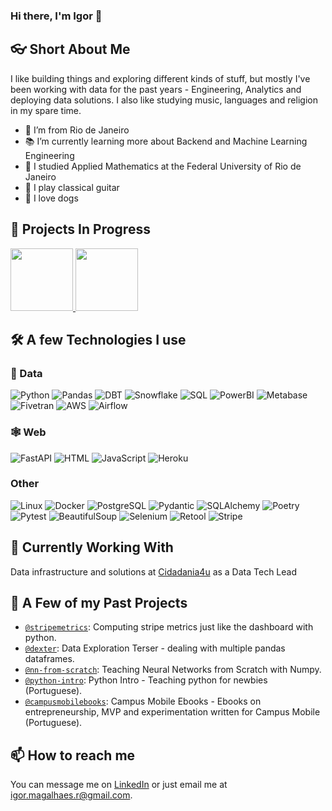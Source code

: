 ### Hi there, I'm Igor 👋

## 👓 Short About Me
I like building things and exploring different kinds of stuff, but mostly I've been working with data for the past years - Engineering, Analytics and deploying data solutions. I also like studying music, languages and religion in my spare time.
 
- 🌊 I’m from Rio de Janeiro
- 📚 I’m currently learning more about Backend and Machine Learning Engineering
- 🧮 I studied Applied Mathematics at the Federal University of Rio de Janeiro
- 🎵 I play classical guitar
- 🐶 I love dogs

## 🥋 Projects In Progress
<a href="https://github.com/igorbenav/FastAPI-boilerplate">
    <img height=100 src="https://github-readme-stats.vercel.app/api/pin/?username=igorbenav&repo=FastAPI-Boilerplate&theme=tokyonight&border_radius=20"/>
</a>
<a href="https://github.com/igorbenav/fastcrud">
    <img height=100 src="https://github-readme-stats.vercel.app/api/pin/?username=igorbenav&repo=fastcrud&theme=tokyonight&border_radius=20"/>
</a>

## 🛠️ A few Technologies I use
### 💾 Data
![Python](https://img.shields.io/badge/-Python-000?&logo=Python)
![Pandas](https://img.shields.io/badge/-Pandas-000?&logo=Pandas)
![DBT](https://img.shields.io/badge/-DBT-000?&logo=DBT)
![Snowflake](https://img.shields.io/badge/-Snowflake-000?&logo=Snowflake)
![SQL](https://img.shields.io/badge/-SQL-000?&logo=SQL)
![PowerBI](https://img.shields.io/badge/-PowerBI-000?&logo=PowerBI)
![Metabase](https://img.shields.io/badge/-Metabase-000?&logo=Metabase)
![Fivetran](https://img.shields.io/badge/-Fivetran-000?&logo=Fivetran)
![AWS](https://img.shields.io/badge/-AWS-000?&logo=AWS)
![Airflow](https://img.shields.io/badge/-Airflow-000?&logo=Airflow)

### 🕸️ Web
![FastAPI](https://img.shields.io/badge/-FastAPI-000?&logo=FastAPI)
![HTML](https://img.shields.io/badge/-HTML-000?&logo=HTML)
![JavaScript](https://img.shields.io/badge/-JavaScript-000?&logo=JavaScript)
![Heroku](https://img.shields.io/badge/-Heroku-000?&logo=Heroku)

### Other
![Linux](https://img.shields.io/badge/-Linux-000?&logo=Linux)
![Docker](https://img.shields.io/badge/-Docker-000?&logo=Docker)
![PostgreSQL](https://img.shields.io/badge/-PostgreSQL-000?&logo=PostgreSQL)
![Pydantic](https://img.shields.io/badge/-Pydantic-000?&logo=Pydantic)
![SQLAlchemy](https://img.shields.io/badge/-SQLAlchemy-000?&logo=SQLAlchemy)
![Poetry](https://img.shields.io/badge/-Poetry-000?&logo=Poetry)
![Pytest](https://img.shields.io/badge/-Pytest-000?&logo=Pytest)
![BeautifulSoup](https://img.shields.io/badge/-BeautifulSoup-000?&logo=BeautifulSoup)
![Selenium](https://img.shields.io/badge/-Selenium-000?&logo=Selenium)
![Retool](https://img.shields.io/badge/-Retool-000?&logo=Retool)
![Stripe](https://img.shields.io/badge/-Stripe-000?&logo=Stripe)

## 🚧 Currently Working With
Data infrastructure and solutions at [Cidadania4u](https://www.cidadania4u.com.br) as a Data Tech Lead

## 🔭 A Few of my Past Projects
- [`@stripemetrics`](https://github.com/igormagalhaesr/stripemetrics): Computing stripe metrics just like the dashboard with python.
- [`@dexter`](https://github.com/igormagalhaesr/dexter): Data Exploration Terser - dealing with multiple pandas dataframes.
- [`@nn-from-scratch`](https://igormagalhaesr.github.io/nn-from-scratch/): Teaching Neural Networks from Scratch with Numpy.
- [`@python-intro`](https://igormagalhaesr.github.io/python-intro/): Python Intro - Teaching python for newbies (Portuguese).
- [`@campusmobilebooks`](https://github.com/igormagalhaesr/campusmobilebooks): Campus Mobile Ebooks - Ebooks on entrepreneurship, MVP and experimentation written for Campus Mobile (Portuguese).

## 📫 How to reach me
You can message me on [LinkedIn](https://www.linkedin.com/in/igor-magalhaes-r) or just email me at igor.magalhaes.r@gmail.com.
